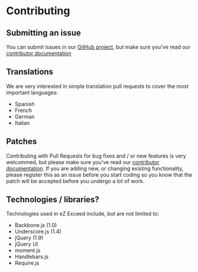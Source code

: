 Contributing
============

## <a name="contributing-submitting-an-issue"></a> Submitting an issue

You can submit issues in our [GitHub project](https://github.com/KeyteqLabs/ezexceed/issues), but make sure you've read our [contributor documentation](https://github.com/KeyteqLabs/ezexceed/blob/dev/CONTRIBUTING.md)

## <a name="contributing-translations"></a> Translations

We are very interested in simple translation pull requests to cover the most important languages:

* Spanish
* French
* German
* Italian

## <a name="contributing-patches"></a> Patches

Contributing with Pull Requests for bug fixes and / or new features is very welcommed, but please make sure you've read our [contributor documentation](https://github.com/KeyteqLabs/ezexceed/blob/dev/CONTRIBUTING.md).
If you are adding new, or changing existing functionality, please register this as an issue before you start coding so you
know that the patch will be accepted before you undergo a lot of work.

## <a name="contributing-technologies"></a> Technologies / libraries?

Technologies used in eZ Exceed include, but are not limited to:

* Backbone.js (1.0)
* Underscore.js (1.4)
* jQuery (1.9)
* jQuery UI
* moment.js
* Handlebars.js
* Require.js
